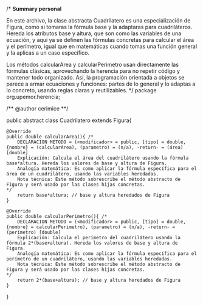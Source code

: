 /* **Summary personal**

   En este archivo, la clase abstracta Cuadrilatero es una especialización de Figura, como si tomaras la fórmula 
   base y la adaptaras para cuadriláteros. Hereda los atributos base y altura, que son como las variables de una ecuación, 
   y aquí ya se definen las fórmulas concretas para calcular el área y el perímetro, igual que en matemáticas cuando 
   tomas una función general y la aplicas a un caso específico.

   Los métodos calcularArea y calcularPerimetro usan directamente las fórmulas clásicas, aprovechando la herencia 
   para no repetir código y mantener todo organizado. Así, la programación orientada a objetos se parece a armar 
   ecuaciones y funciones: partes de lo general y lo adaptas a lo concreto, usando reglas claras y reutilizables.
*/
package org.upemor.herencia;

/** @author cerimice **/

public abstract class Cuadrilatero extends Figura{
    
    @Override
    public double calcularArea(){ /*
        DECLARACION METODO = (<modificador> = public, [tipo] = double, {nombre} = (calcularArea), (parametro) = (n/a), -return- = (área) [double]
        Explicación: Calcula el área del cuadrilátero usando la fórmula base*altura. Hereda los valores de base y altura de Figura.
        Analogía matemática: Es como aplicar la fórmula específica para el área de un cuadrilátero, usando las variables heredadas.
        Nota técnica: Este método sobrescribe el método abstracto de Figura y será usado por las clases hijas concretas.
    */
        return base*altura; // base y altura heredados de Figura
    }
    
    @Override
    public double calcularPerimetro(){ /*
        DECLARACION METODO = (<modificador> = public, [tipo] = double, {nombre} = calcularPerimetro), (parametro) = (n/a), -return- = (perímetro) [double]
        Explicación: Calcula el perímetro del cuadrilátero usando la fórmula 2*(base+altura). Hereda los valores de base y altura de Figura.
        Analogía matemática: Es como aplicar la fórmula específica para el perímetro de un cuadrilátero, usando las variables heredadas.
        Nota técnica: Este método sobrescribe el método abstracto de Figura y será usado por las clases hijas concretas.
    */
        return 2*(base+altura); // base y altura heredados de Figura
    }
}
